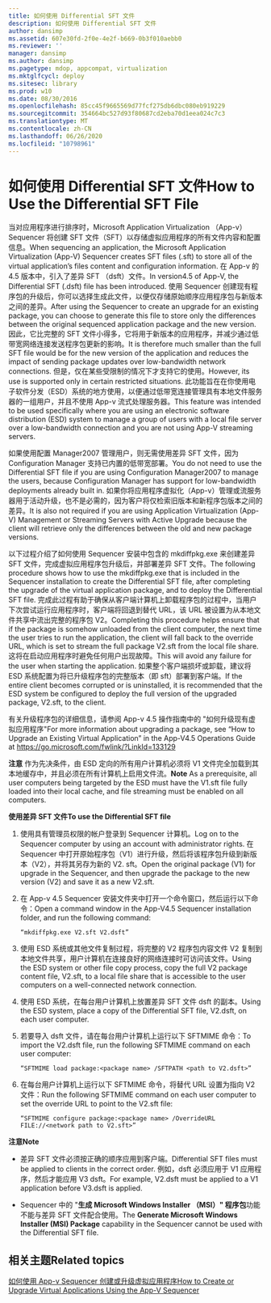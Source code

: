 ```yaml
---
title: 如何使用 Differential SFT 文件
description: 如何使用 Differential SFT 文件
author: dansimp
ms.assetid: 607e30fd-2f0e-4e2f-b669-0b3f010aebb0
ms.reviewer: ''
manager: dansimp
ms.author: dansimp
ms.pagetype: mdop, appcompat, virtualization
ms.mktglfcycl: deploy
ms.sitesec: library
ms.prod: w10
ms.date: 08/30/2016
ms.openlocfilehash: 85cc45f9665569d77fcf275db6dbc080eb919229
ms.sourcegitcommit: 354664bc527d93f80687cd2eba70d1eea024c7c3
ms.translationtype: MT
ms.contentlocale: zh-CN
ms.lasthandoff: 06/26/2020
ms.locfileid: "10798961"
---
```

# <span data-ttu-id="d3edd-103">如何使用 Differential SFT 文件</span><span class="sxs-lookup"><span data-stu-id="d3edd-103">How to Use the Differential SFT File</span></span>


<span data-ttu-id="d3edd-104">当对应用程序进行排序时，Microsoft Application Virtualization （App-v） Sequencer 将创建 SFT 文件（SFT）以存储虚拟应用程序的所有文件内容和配置信息。</span><span class="sxs-lookup"><span data-stu-id="d3edd-104">When sequencing an application, the Microsoft Application Virtualization (App-V) Sequencer creates SFT files (.sft) to store all of the virtual application’s files content and configuration information.</span></span> <span data-ttu-id="d3edd-105">在 App-v 的4.5 版本中，引入了差异 SFT （dsft）文件。</span><span class="sxs-lookup"><span data-stu-id="d3edd-105">In version4.5 of App-V, the Differential SFT (.dsft) file has been introduced.</span></span> <span data-ttu-id="d3edd-106">使用 Sequencer 创建现有程序包的升级后，你可以选择生成此文件，以便仅存储原始顺序应用程序包与新版本之间的差异。</span><span class="sxs-lookup"><span data-stu-id="d3edd-106">After using the Sequencer to create an upgrade for an existing package, you can choose to generate this file to store only the differences between the original sequenced application package and the new version.</span></span> <span data-ttu-id="d3edd-107">因此，它比完整的 SFT 文件小得多，它将用于新版本的应用程序，并减少通过低带宽网络连接发送程序包更新的影响。</span><span class="sxs-lookup"><span data-stu-id="d3edd-107">It is therefore much smaller than the full SFT file would be for the new version of the application and reduces the impact of sending package updates over low-bandwidth network connections.</span></span> <span data-ttu-id="d3edd-108">但是，仅在某些受限制的情况下才支持它的使用。</span><span class="sxs-lookup"><span data-stu-id="d3edd-108">However, its use is supported only in certain restricted situations.</span></span> <span data-ttu-id="d3edd-109">此功能旨在在你使用电子软件分发（ESD）系统的地方使用，以便通过低带宽连接管理具有本地文件服务器的一组用户，并且不使用 App-v 流式处理服务器。</span><span class="sxs-lookup"><span data-stu-id="d3edd-109">This feature was intended to be used specifically where you are using an electronic software distribution (ESD) system to manage a group of users with a local file server over a low-bandwidth connection and you are not using App-V streaming servers.</span></span>

<span data-ttu-id="d3edd-110">如果使用配置 Manager2007 管理用户，则无需使用差异 SFT 文件，因为 Configuration Manager 支持已内置的低带宽部署。</span><span class="sxs-lookup"><span data-stu-id="d3edd-110">You do not need to use the Differential SFT file if you are using Configuration Manager2007 to manage the users, because Configuration Manager has support for low-bandwidth deployments already built in.</span></span> <span data-ttu-id="d3edd-111">如果你将应用程序虚拟化（App-v）管理或流服务器用于活动升级，也不是必需的，因为客户将仅检索旧版本和新程序包版本之间的差异。</span><span class="sxs-lookup"><span data-stu-id="d3edd-111">It is also not required if you are using Application Virtualization (App-V) Management or Streaming Servers with Active Upgrade because the client will retrieve only the differences between the old and new package versions.</span></span>

<span data-ttu-id="d3edd-112">以下过程介绍了如何使用 Sequencer 安装中包含的 mkdiffpkg.exe 来创建差异 SFT 文件，完成虚拟应用程序包升级后，并部署差异 SFT 文件。</span><span class="sxs-lookup"><span data-stu-id="d3edd-112">The following procedure shows how to use the mkdiffpkg.exe that is included in the Sequencer installation to create the Differential SFT file, after completing the upgrade of the virtual application package, and to deploy the Differential SFT file.</span></span> <span data-ttu-id="d3edd-113">完成此过程有助于确保从客户端计算机上卸载程序包的过程中，当用户下次尝试运行应用程序时，客户端将回退到替代 URL，该 URL 被设置为从本地文件共享中流出完整的程序包 V2。</span><span class="sxs-lookup"><span data-stu-id="d3edd-113">Completing this procedure helps ensure that if the package is somehow unloaded from the client computer, the next time the user tries to run the application, the client will fall back to the override URL, which is set to stream the full package V2.sft from the local file share.</span></span> <span data-ttu-id="d3edd-114">这将在启动应用程序时避免任何用户出现故障。</span><span class="sxs-lookup"><span data-stu-id="d3edd-114">This will avoid any failure for the user when starting the application.</span></span> <span data-ttu-id="d3edd-115">如果整个客户端损坏或卸载，建议将 ESD 系统配置为将已升级程序包的完整版本（即 sft）部署到客户端。</span><span class="sxs-lookup"><span data-stu-id="d3edd-115">If the entire client becomes corrupted or is uninstalled, it is recommended that the ESD system be configured to deploy the full version of the upgraded package, V2.sft, to the client.</span></span>

<span data-ttu-id="d3edd-116">有关升级程序包的详细信息，请参阅 App-v 4.5 操作指南中的 "如何升级现有虚拟应用程序"</span><span class="sxs-lookup"><span data-stu-id="d3edd-116">For more information about upgrading a package, see “How to Upgrade an Existing Virtual Application” in the App-V4.5 Operations Guide at</span></span> <https://go.microsoft.com/fwlink/?LinkId=133129>

<span data-ttu-id="d3edd-117">**注意** 作为先决条件，由 ESD 定向的所有用户计算机必须将 V1 文件完全加载到其本地缓存中，并且必须在所有计算机上启用文件流。</span><span class="sxs-lookup"><span data-stu-id="d3edd-117">**Note** As a prerequisite, all user computers being targeted by the ESD must have the V1.sft file fully loaded into their local cache, and file streaming must be enabled on all computers.</span></span>

 

**<span data-ttu-id="d3edd-118">使用差异 SFT 文件</span><span class="sxs-lookup"><span data-stu-id="d3edd-118">To use the Differential SFT file</span></span>**

1.  <span data-ttu-id="d3edd-119">使用具有管理员权限的帐户登录到 Sequencer 计算机。</span><span class="sxs-lookup"><span data-stu-id="d3edd-119">Log on to the Sequencer computer by using an account with administrator rights.</span></span> <span data-ttu-id="d3edd-120">在 Sequencer 中打开原始程序包（V1）进行升级，然后将该程序包升级到新版本（V2），并将其另存为新的 V2. sft。</span><span class="sxs-lookup"><span data-stu-id="d3edd-120">Open the original package (V1) for upgrade in the Sequencer, and then upgrade the package to the new version (V2) and save it as a new V2.sft.</span></span>

2.  <span data-ttu-id="d3edd-121">在 App-v 4.5 Sequencer 安装文件夹中打开一个命令窗口，然后运行以下命令：</span><span class="sxs-lookup"><span data-stu-id="d3edd-121">Open a command window in the App-V4.5 Sequencer installation folder, and run the following command:</span></span>

    `“mkdiffpkg.exe V2.sft V2.dsft”`

3.  <span data-ttu-id="d3edd-122">使用 ESD 系统或其他文件复制过程，将完整的 V2 程序包内容文件 V2 复制到本地文件共享，用户计算机在连接良好的网络连接时可访问该文件。</span><span class="sxs-lookup"><span data-stu-id="d3edd-122">Using the ESD system or other file copy process, copy the full V2 package content file, V2.sft, to a local file share that is accessible to the user computers on a well-connected network connection.</span></span>

4.  <span data-ttu-id="d3edd-123">使用 ESD 系统，在每台用户计算机上放置差异 SFT 文件 dsft 的副本。</span><span class="sxs-lookup"><span data-stu-id="d3edd-123">Using the ESD system, place a copy of the Differential SFT file, V2.dsft, on each user computer.</span></span>

5.  <span data-ttu-id="d3edd-124">若要导入 dsft 文件，请在每台用户计算机上运行以下 SFTMIME 命令：</span><span class="sxs-lookup"><span data-stu-id="d3edd-124">To import the V2.dsft file, run the following SFTMIME command on each user computer:</span></span>

    `“SFTMIME load package:<package name> /SFTPATH <path to V2.dsft>”`

6.  <span data-ttu-id="d3edd-125">在每台用户计算机上运行以下 SFTMIME 命令，将替代 URL 设置为指向 V2 文件：</span><span class="sxs-lookup"><span data-stu-id="d3edd-125">Run the following SFTMIME command on each user computer to set the override URL to point to the V2.sft file:</span></span>

    `“SFTMIME configure package:<package name> /OverrideURL FILE://<network path to V2.sft>”`

**<span data-ttu-id="d3edd-126">注意</span><span class="sxs-lookup"><span data-stu-id="d3edd-126">Note</span></span>**  
-   <span data-ttu-id="d3edd-127">差异 SFT 文件必须按正确的顺序应用到客户端。</span><span class="sxs-lookup"><span data-stu-id="d3edd-127">Differential SFT files must be applied to clients in the correct order.</span></span> <span data-ttu-id="d3edd-128">例如，dsft 必须应用于 V1 应用程序，然后才能应用 V3 dsft。</span><span class="sxs-lookup"><span data-stu-id="d3edd-128">For example, V2.dsft must be applied to a V1 application before V3.dsft is applied.</span></span>

-   <span data-ttu-id="d3edd-129">Sequencer 中的 "**生成 Microsoft Windows Installer （MSI）" 程序包**功能不能与差异 SFT 文件配合使用。</span><span class="sxs-lookup"><span data-stu-id="d3edd-129">The **Generate Microsoft Windows Installer (MSI) Package** capability in the Sequencer cannot be used with the Differential SFT file.</span></span>

 

## <span data-ttu-id="d3edd-130">相关主题</span><span class="sxs-lookup"><span data-stu-id="d3edd-130">Related topics</span></span>


[<span data-ttu-id="d3edd-131">如何使用 App-v Sequencer 创建或升级虚拟应用程序</span><span class="sxs-lookup"><span data-stu-id="d3edd-131">How to Create or Upgrade Virtual Applications Using the App-V Sequencer</span></span>](how-to-create-or-upgrade-virtual-applications-using--the-app-v-sequencer.md)

 

 





